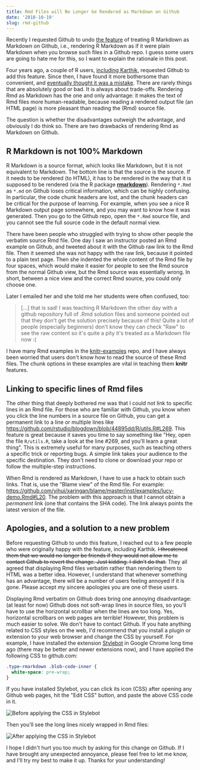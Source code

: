```yaml
---
title: Rmd Files will No Longer be Rendered as Markdown on Github
date: '2018-10-19'
slug: rmd-github
---
```


Recently I requested Github to undo [the feature](https://github.com/github/markup/pull/343) of treating R Markdown as Markdown on Github, i.e., rendering R Markdown as if it were plain Markdown when you browse such files in a Github repo. I guess some users are going to hate me for this, so I want to explain the rationale in this post.

Four years ago, a couple of R users, [including Karthik](https://twitter.com/_inundata/status/510448862880727040), requested Github to add this feature. Since then, I have found it more bothersome than convenient, and [eventually thought it was a mistake](https://twitter.com/xieyihui/status/662332967532957700). There are rarely things that are absolutely good or bad. It is always about trade-offs. Rendering Rmd as Markdown has the one and only advantage: it makes the text of Rmd files more human-readable, because reading a rendered output file (an HTML page) is more pleasant than reading the (Rmd) source file.

The question is whether the disadvantages outweigh the advantage, and obviously I do think so. There are two drawbacks of rendering Rmd as Markdown on Github.

## R Markdown is not 100% Markdown

R Markdown is a source format, which looks like Markdown, but it is not equivalent to Markdown. The bottom line is that the source is the source. If it needs to be rendered (to HTML), it has to be rendered in the way that it is supposed to be rendered (via the R package [**rmarkdown**](https://rmarkdown.rstudio.com)). Rendering `*.Rmd` as `*.md` on Github loses critical information, which can be highly confusing. In particular, the code chunk headers are lost, and the chunk headers can be critical for the purpose of learning. For example, when you see a nice R Markdown output page somewhere, and you may want to know how it was generated. Then you go to the Github repo, open the `*.Rmd` source file, and you cannot see the full source code in the default normal view.

There have been people who struggled with trying to show other people the verbatim source Rmd file. One day I saw an instructor posted an Rmd example on Github, and tweeted about it with the Github raw link to the Rmd file. Then it seemed she was not happy with the raw link, because it pointed to a plain text page. Then she indented the whole content of the Rmd file by four spaces, which would make it easier for people to see the Rmd source from the normal Github view, but the Rmd source was essentially wrong. In short, between a nice view and the correct Rmd source, you could only choose one.

Later I emailed her and she told me her students were often confused, too:

> [...] that is sad! I was teaching R Markdown the other day with a github repository full of .Rmd solution files and someone pointed out that they don't get the solution precisely because of this! Quite a lot of people (especially beginners) don't know they can check "Raw" to see the raw content so it's quite a pity it's treated as a Markdown file now :(

I have many Rmd examples in the [knitr-examples](https://github.com/yihui/knitr-examples) repo, and I have always been worried that users don't know how to read the source of these Rmd files. The chunk options in these examples are vital in teaching them **knitr** features.

## Linking to specific lines of Rmd files

The other thing that deeply bothered me was that I could not link to specific lines in an Rmd file. For those who are familiar with Github, you know when you click the line numbers in a source file on Github, you can get a permanent link to a line or multiple lines like https://github.com/rstudio/blogdown/blob/44895dd/R/utils.R#L269. This feature is great because it saves you time to say something like "Hey, open the file `R/utils.R`, take a look at the line #269, and you'll learn a great thing". This is extremely useful for many purposes, such as teaching others a specific trick or reporting bugs. A simple link takes your audience to the specific destination. They don't need to clone or download your repo or follow the multiple-step instructions.

When Rmd is rendered as Markdown, I have to use a hack to obtain such links. That is, use the "Blame view" of the Rmd file. For example: https://github.com/yihui/xaringan/blame/master/inst/examples/lucy-demo.Rmd#L20. The problem with this approach is that I cannot obtain a _permanent_ link (one that contains the SHA code). The link always points the latest version of the file.

## Apologies, and a solution to a new problem

Before requesting Github to undo this feature, I reached out to a few people who were originally happy with the feature, including Karthik. ~~I threatened them that we would no longer be friends if they would not allow me to contact Github to revert the change. Just kidding. I didn't do that.~~ They all agreed that displaying Rmd files verbatim rather than rendering them to HTML was a better idea. However, I understand that whenever something has an advantage, there will be a number of users feeling annoyed if it is gone. Please accept my sincere apologies you are one of these users.

Displaying Rmd verbatim on Github does bring one annoying disadvantage: (at least for now) Github does not soft-wrap lines in source files, so you'll have to use the horizontal scrollbar when the lines are too long. Yes, horizontal scrollbars on web pages are terrible! However, this problem is much easier to solve. We don't have to contact Github. If you hate anything related to CSS styles on the web, I'd recommend that you install a plugin or extension to your web browser and change the CSS by yourself. For example, I have installed the extension [Stylebot](https://chrome.google.com/webstore/detail/stylebot/oiaejidbmkiecgbjeifoejpgmdaleoha) in Google Chrome long time ago (there may be better and newer extensions now), and I have applied the following CSS to github.com:

```css
.type-rmarkdown .blob-code-inner {
  white-space: pre-wrap;
}
```

If you have installed Stylebot, you can click its icon (CSS) after opening any Github web pages, hit the "Edit CSS" button, and paste the above CSS code in it.

![Before applying the CSS in Stylebot](https://user-images.githubusercontent.com/163582/47231527-bcbd2b00-d392-11e8-8a77-193dc74a1d58.png#border)

Then you'll see the long lines nicely wrapped in Rmd files:

![After applying the CSS in Stylebot](https://user-images.githubusercontent.com/163582/47231528-bcbd2b00-d392-11e8-82df-a72f11dc1c29.png#border)

I hope I didn't hurt you too much by asking for this change on Github. If I have brought any unexpected annoyance, please feel free to let me know, and I'll try my best to make it up. Thanks for your understanding!
